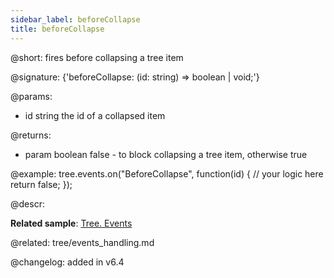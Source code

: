 ```yaml
---
sidebar_label: beforeCollapse
title: beforeCollapse
---          
```


@short: fires before collapsing a tree item

@signature: {'beforeCollapse: (id: string) => boolean | void;'}

@params: 
- id    string      the id of a collapsed item

@returns:
- param     boolean     false - to block collapsing  a tree item, otherwise true

@example:
tree.events.on("BeforeCollapse", function(id) {
    // your logic here
    return false;
});



@descr:


**Related sample**: [Tree. Events](https://snippet.dhtmlx.com/vux1ye9g)

@related: tree/events_handling.md

@changelog: added in v6.4